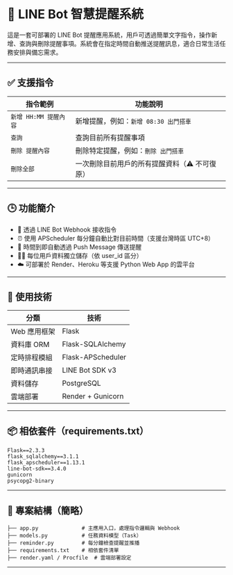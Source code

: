 # 📌 LINE Bot 智慧提醒系統

這是一套可部署的 LINE Bot 提醒應用系統，用戶可透過簡單文字指令，操作新增、查詢與刪除提醒事項。系統會在指定時間自動推送提醒訊息，適合日常生活任務安排與備忘需求。

---

## ✅ 支援指令

| 指令範例 | 功能說明 |
|----------|----------|
| `新增 HH:MM 提醒內容` | 新增提醒，例如：`新增 08:30 出門搭車` |
| `查詢` | 查詢目前所有提醒事項 |
| `刪除 提醒內容` | 刪除特定提醒，例如：`刪除 出門搭車` |
| `刪除全部` | 一次刪除目前用戶的所有提醒資料（⚠️ 不可復原） |

---

## 🕒 功能簡介

- 📩 透過 LINE Bot Webhook 接收指令
- ⏰ 使用 APScheduler 每分鐘自動比對目前時間（支援台灣時區 UTC+8）
- 🔔 時間到即自動透過 Push Message 傳送提醒
- 🧑‍💼 每位用戶資料獨立儲存（依 user_id 區分）
- ☁️ 可部署於 Render、Heroku 等支援 Python Web App 的雲平台

---

## 🧱 使用技術

| 分類 | 技術 |
|------|------|
| Web 應用框架 | Flask |
| 資料庫 ORM | Flask-SQLAlchemy |
| 定時排程模組 | Flask-APScheduler |
| 即時通訊串接 | LINE Bot SDK v3 |
| 資料儲存 | PostgreSQL |
| 雲端部署 | Render + Gunicorn |

---

## 📦 相依套件（requirements.txt）

```
Flask==2.3.3
flask_sqlalchemy==3.1.1
flask_apscheduler==1.13.1
line-bot-sdk==3.4.0
gunicorn
psycopg2-binary
```

---

## 📁 專案結構（簡略）

```
├── app.py              # 主應用入口，處理指令邏輯與 Webhook
├── models.py           # 任務資料模型（Task）
├── reminder.py         # 每分鐘檢查提醒並推播
├── requirements.txt    # 相依套件清單
├── render.yaml / Procfile  # 雲端部署設定
```

---
